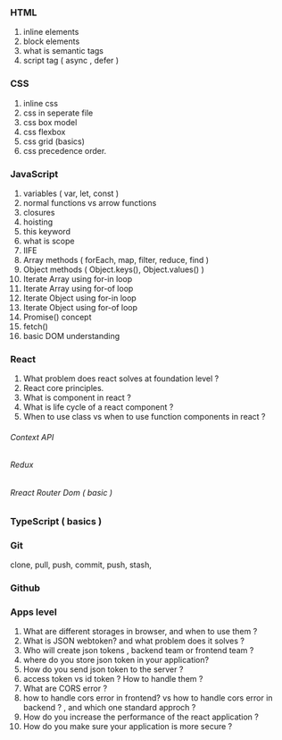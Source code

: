 ### HTML
1. inline elements
2. block elements
3. what is semantic tags
4. script tag ( async , defer )

### CSS
1. inline css
2. css in seperate file
3. css box model
4. css flexbox
5. css grid (basics)
6. css precedence order.


### JavaScript
1. variables ( var, let, const )
2. normal functions vs arrow functions
3. closures
4. hoisting
5. this keyword
6. what is scope
7. IIFE 
8. Array methods ( forEach, map, filter, reduce, find )
9. Object methods ( Object.keys(), Object.values() )
10. Iterate Array using for-in loop
11. Iterate Array using for-of loop
12. Iterate Object using for-in loop
13. Iterate Object using for-of loop
14. Promise() concept
15. fetch()
16. basic DOM understanding


### React
1. What problem does react solves at foundation level ?
2. React core principles.
3. What is component in react ?
4. What is life cycle of a react component ?
5. When to use class vs when to use function components in react ?
###### Context API
###### Redux 
###### Rreact Router Dom ( basic )

### TypeScript ( basics )

### Git
clone, 
pull, 
push, 
commit, 
push, 
stash, 

### Github
### Apps level
1. What are different storages in browser, and when to use them ?
2. What is JSON webtoken? and what problem does it solves ?
3. Who will create json tokens , backend team or frontend team ?
4. where do you store json token in your application?
5. How do you send json token to the server ?
6. access token vs id token ? How to handle them ?
7. What are CORS error ?
8. how to handle cors error in frontend? vs how to handle cors error in backend ? , and which one standard approch ?
9. How do you increase the performance of the react application ?
10. How do you make sure your application is more secure ?














